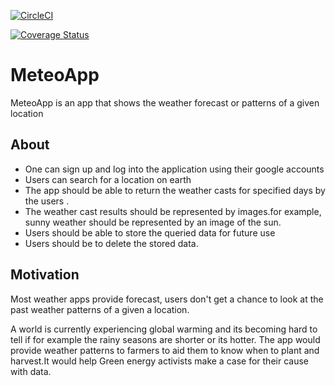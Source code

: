 [![CircleCI](https://circleci.com/gh/dkam26/MeteoApp/tree/develop.svg?style=svg)](https://circleci.com/gh/dkam26/MeteoApp/tree/develop)

[![Coverage Status](https://coveralls.io/repos/github/dkam26/MeteoApp/badge.svg?branch=develop)](https://coveralls.io/github/dkam26/MeteoApp?branch=develop)

#  MeteoApp
 MeteoApp is an app that shows the weather forecast or patterns of a given location

## About

- One can sign up and log into the application using their google  accounts
- Users can search for a location on earth
- The app should be able to return the weather casts for specified days by the users .
-  The weather cast results should be represented by images.for example, sunny weather should be represented by an         image of the sun.
- Users should be able to store the queried data for future use
- Users should be to delete the stored data.
## Motivation

  Most weather apps provide forecast, users don't get a chance to look at the past weather patterns of a given a location.

  A world is currently experiencing global warming and its becoming hard to tell if for example the rainy seasons are shorter or its hotter.
  The app would provide weather patterns to farmers to aid them to know when to plant and harvest.It would help Green energy activists make a case for their cause with data.
